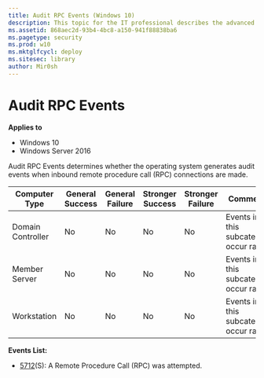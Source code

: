 ```yaml
---
title: Audit RPC Events (Windows 10)
description: This topic for the IT professional describes the advanced security audit policy setting, Audit RPC Events, which determines whether the operating system generates audit events when inbound remote procedure call (RPC) connections are made.
ms.assetid: 868aec2d-93b4-4bc8-a150-941f88838ba6
ms.pagetype: security
ms.prod: w10
ms.mktglfcycl: deploy
ms.sitesec: library
author: Mir0sh
---
```


# Audit RPC Events

**Applies to**
-   Windows 10
-   Windows Server 2016


Audit RPC Events determines whether the operating system generates audit events when inbound remote procedure call (RPC) connections are made.

| Computer Type     | General Success | General Failure | Stronger Success | Stronger Failure | Comments                                 |
|-------------------|-----------------|-----------------|------------------|------------------|------------------------------------------|
| Domain Controller | No              | No              | No               | No               | Events in this subcategory occur rarely. |
| Member Server     | No              | No              | No               | No               | Events in this subcategory occur rarely. |
| Workstation       | No              | No              | No               | No               | Events in this subcategory occur rarely. |

**Events List:**

-   [5712](event-5712.md)(S): A Remote Procedure Call (RPC) was attempted.

